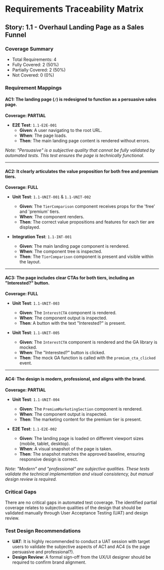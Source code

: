 # Requirements Traceability Matrix

## Story: 1.1 - Overhaul Landing Page as a Sales Funnel

### Coverage Summary

- Total Requirements: 4
- Fully Covered: 2 (50%)
- Partially Covered: 2 (50%)
- Not Covered: 0 (0%)

### Requirement Mappings

#### AC1: The landing page (`/`) is redesigned to function as a persuasive sales page.

**Coverage: PARTIAL**

- **E2E Test**: `1.1-E2E-001`
  - **Given**: A user navigating to the root URL.
  - **When**: The page loads.
  - **Then**: The main landing page content is rendered without errors.

_Note: "Persuasive" is a subjective quality that cannot be fully validated by automated tests. This test ensures the page is technically functional._

---

#### AC2: It clearly articulates the value proposition for both free and premium tiers.

**Coverage: FULL**

- **Unit Test**: `1.1-UNIT-001` & `1.1-UNIT-002`
  - **Given**: The `TierComparison` component receives props for the 'free' and 'premium' tiers.
  - **When**: The component renders.
  - **Then**: The correct value propositions and features for each tier are displayed.

- **Integration Test**: `1.1-INT-001`
  - **Given**: The main landing page component is rendered.
  - **When**: The component tree is inspected.
  - **Then**: The `TierComparison` component is present and visible within the layout.

---

#### AC3: The page includes clear CTAs for both tiers, including an "Interested?" button.

**Coverage: FULL**

- **Unit Test**: `1.1-UNIT-003`
  - **Given**: The `InterestCTA` component is rendered.
  - **When**: The component output is inspected.
  - **Then**: A button with the text "Interested?" is present.

- **Unit Test**: `1.1-UNIT-005`
  - **Given**: The `InterestCTA` component is rendered and the GA library is mocked.
  - **When**: The "Interested?" button is clicked.
  - **Then**: The mock GA function is called with the `premium_cta_clicked` event.

---

#### AC4: The design is modern, professional, and aligns with the brand.

**Coverage: PARTIAL**

- **Unit Test**: `1.1-UNIT-004`
  - **Given**: The `PremiumMarketingSection` component is rendered.
  - **When**: The component output is inspected.
  - **Then**: The marketing content for the premium tier is present.

- **E2E Test**: `1.1-E2E-002`
  - **Given**: The landing page is loaded on different viewport sizes (mobile, tablet, desktop).
  - **When**: A visual snapshot of the page is taken.
  - **Then**: The snapshot matches the approved baseline, ensuring responsive design is correct.

_Note: "Modern" and "professional" are subjective qualities. These tests validate the technical implementation and visual consistency, but manual design review is required._

### Critical Gaps

There are no critical gaps in automated test coverage. The identified partial coverage relates to subjective qualities of the design that should be validated manually through User Acceptance Testing (UAT) and design review.

### Test Design Recommendations

- **UAT**: It is highly recommended to conduct a UAT session with target users to validate the subjective aspects of AC1 and AC4 (is the page persuasive and professional?).
- **Design Review**: A formal sign-off from the UX/UI designer should be required to confirm brand alignment.
